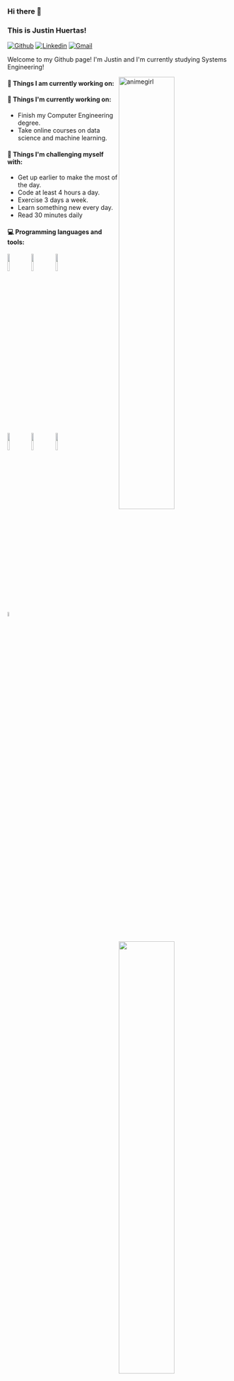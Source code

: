 ### Hi there 👋 
### This is Justin Huertas!

[![Github](https://img.shields.io/badge/-Github-000?style=flat&logo=Github&logoColor=white)](https://github.com/justin-A18)
[![Linkedin](https://img.shields.io/badge/-LinkedIn-blue?style=flat&logo=Linkedin&logoColor=white)](www.linkedin.com/in/dev-justinh)
[![Gmail](https://img.shields.io/badge/-Gmail-c14438?style=flat&logo=Gmail&logoColor=white)](mailto:justin.hv08@gmail.com)

Welcome to my Github page! I'm Justin and I'm currently studying Systems Engineering!

<img align="right" src="https://media.giphy.com/media/3o7btMCltyDvSgF92E/giphy.gif" alt="animegirl" width="50%" height="auto">


#### 🌱 Things I am currently working on: 
#### 🌱 Things I'm currently working on:
- Finish my Computer Engineering degree.
- Take online courses on data science and machine learning.

#### :muscle: Things I'm challenging myself with:
- Get up earlier to make the most of the day.
- Code at least 4 hours a day.
- Exercise 3 days a week.
- Learn something new every day.
- Read 30 minutes daily

#### :computer: Programming languages and tools: 
<p>
	<img width="50%" align="right" src="https://github-readme-stats.vercel.app/api?username=justin-A18&show_icons=true&hide_border=true&theme=dracula" />

<code><img width="10%" src="https://www.vectorlogo.zone/logos/w3_html5/w3_html5-ar21.svg"></code>
<code><img width="10%" src="https://www.vectorlogo.zone/logos/w3_css/w3_css-ar21.svg"></code>
<code><img width="10%" src="https://www.vectorlogo.zone/logos/tailwindcss/tailwindcss-ar21.svg"></code>
<br />

<code><img width="10%" src="https://www.vectorlogo.zone/logos/sass-lang/sass-lang-ar21.svg"></code>
<code><img width="10%" src="https://www.vectorlogo.zone/logos/git-scm/git-scm-ar21.svg"></code>
<code><img width="10%" src="https://www.vectorlogo.zone/logos/reactjs/reactjs-ar21.svg"></code>
<br />

<code><img width="5%"  src="https://cdn.iconscout.com/icon/free/png-512/free-javascript-24-1174950.png?f=avif&w=256"></code>
</p>
